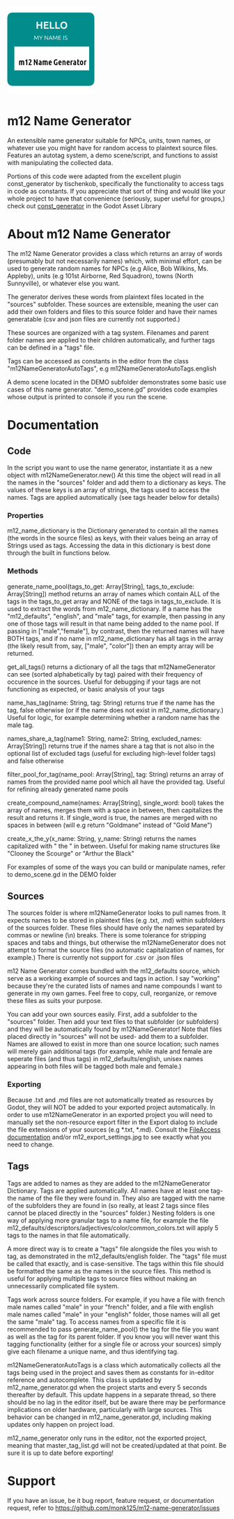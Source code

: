 # <img src="addons/m12_name_generator/images/icon.png" width="200" height="200">

# m12 Name Generator
 An extensible name generator suitable for NPCs, units, town names, or whatever use you might have for random access to plaintext source files. Features an autotag system, a demo scene/script, and functions to assist with manipulating the collected data.

Portions of this code were adapted from the excellent plugin const_generator by tischenkob, specifically the functionality to access tags in code as constants.
If you appreciate that sort of thing and would like your whole project to have that convenience (seriously, super useful for groups,) check out [const_generator](https://github.com/game-gems/godot-const-generator) in the Godot Asset Library

# About m12 Name Generator

The m12 Name Generator provides a class which returns an array of words (presumably but not necessarily names) which, with minimal effort, can be used to generate random names for NPCs (e.g Alice, Bob Wilkins, Ms. Appleby), units (e.g 101st Airborne, Red Squadron), towns (North Sunnyville), or whatever else you want.

The generator derives these words from plaintext files located in the "sources" subfolder. These sources are extensible, meaning the user can add their own folders and files to this source folder and have their names generatable (csv and json files are currently not supported.)

These sources are organized with a tag system. Filenames and parent folder names are applied to their children automatically, and further tags can be defined in a "tags" file.

Tags can be accessed as constants in the editor from the class "m12NameGeneratorAutoTags", e.g m12NameGeneratorAutoTags.english

A demo scene located in the DEMO subfolder demonstrates some basic use cases of this name generator. "demo_scene.gd" provides code examples whose output is printed to console if you run the scene.

# Documentation

## Code

In the script you want to use the name generator, instantiate it as a new object with m12NameGenerator.new() At this time the object will read in all the names in the "sources" folder and add them to a dictionary as keys. The values of these keys is an array of strings, the tags used to access the names. Tags are applied automatically (see tags header below for details)

### Properties

m12_name_dictionary is the Dictionary generated to contain all the names (the words in the source files) as keys, with their values being an array of Strings used as tags. Accessing the data in this dictionary is best done through the built in functions below.

### Methods

generate_name_pool(tags_to_get: Array[String], tags_to_exclude: Array[String]) method returns an array of names which contain ALL of the tags in the tags_to_get array and NONE of the tags in tags_to_exclude. It is used to extract the words from m12_name_dictionary. If a name has the "m12_defaults", "english", and "male" tags, for example, then passing in any one of those tags will result in that name being added to the name pool. If passing in ["male","female"], by contrast, then the returned names will have BOTH tags, and if no name in m12_name_dictionary has all tags in the array (the likely result from, say, ["male", "color"]) then an empty array will be returned.

get_all_tags() returns a dictionary of all the tags that m12NameGenerator can see (sorted alphabetically by tag) paired with their frequency of occurence in the sources. Useful for debugging if your tags are not functioning as expected, or basic analysis of your tags

name_has_tag(name: String, tag: String) returns true if the name has the tag, false otherwise (or if the name does not exist in m12_name_dictionary.) Useful for logic, for example determining whether a random name has the male tag.

names_share_a_tag(name1: String, name2: String, excluded_names: Array[String]) returns true if the names share a tag that is not also in the optional list of excluded tags (useful for excluding high-level folder tags) and false otherwise

filter_pool_for_tag(name_pool: Array[String], tag: String) returns an array of names from the provided name pool which all have the provided tag. Useful for refining already generated name pools

create_compound_name(names: Array[String], single_word: bool) takes the array of names, merges them with a space in between, then capitalizes the result and returns it. If single_word is true, the names are merged with no spaces in between (will e.g return "Goldmane" instead of "Gold Mane")

create_x_the_y(x_name: String, y_name: String) returns the names capitalized with " the " in between. Useful for making name structures like "Clooney the Scourge" or "Arthur the Black"

For examples of some of the ways you can build or manipulate names, refer to demo_scene.gd in the DEMO folder

## Sources

The sources folder is where m12NameGenerator looks to pull names from. It expects names to be stored in plaintext files (e.g .txt, .md) within subfolders of the sources folder. These files should have only the names separated by commas or newline (\n) breaks. There is some tolerance for stripping spaces and tabs and things, but otherwise the m12NameGenerator does not attempt to format the source files (no automatic capitalization of names, for example.) There is currently not support for .csv or .json files

m12 Name Generator comes bundled with the m12_defaults source, which serve as a working example of sources and tags in action. I say "working" because they're the curated lists of names and name compounds I want to generate in my own games. Feel free to copy, cull, reorganize, or remove these files as suits your purpose.

You can add your own sources easily. First, add a subfolder to the "sources" folder. Then add your text files to that subfolder (or subfolders) and they will be automatically found by m12NameGenerator! Note that files placed directly in "sources" will not be used- add them to a subfolder. Names are allowed to exist in more than one source location; such names will merely gain additional tags (for example, while male and female are seperate files (and thus tags) in m12_defaults/english, unisex names appearing in both files will be tagged both male and female.)

### Exporting

Because .txt and .md files are not automatically treated as resources by Godot, they will NOT be added to your exported project automatically. In order to use m12NameGenerator in an exported project you will need to manually set the non-resource export filter in the Export dialog to include the file extensions of your sources (e.g *.txt, *.md). Consult the [FileAccess documentation](https://docs.godotengine.org/en/stable/classes/class_fileaccess.html) and/or m12_export_settings.jpg to see exactly what you need to change.

## Tags

Tags are added to names as they are added to the m12NameGenerator Dictionary. Tags are applied automatically. All names have at least one tag- the name of the file they were found in. They also are tagged with the name of the subfolders they are found in (so really, at least 2 tags since files cannot be placed directly in the "sources" folder.) Nesting folders is one way of applying more granular tags to a name file, for example the file m12_defaults/descriptors/adjectives/color/common_colors.txt will apply 5 tags to the names in that file automatically.

A more direct way is to create a "tags" file alongside the files you wish to tag, as demonstrated in the m12_defaults/english folder. The "tags" file must be called that exactly, and is case-sensitive. The tags within this file should be formatted the same as the names in the source files. This method is useful for applying multiple tags to source files without making an unnecessarily complicated file system.

Tags work across source folders. For example, if you have a file with french male names called "male" in your "french" folder, and a file with english male names called "male" in your "english" folder, those names will all get the same "male" tag. To access names from a specific file it is recommended to pass generate_name_pool() the tag for the file you want as well as the tag for its parent folder. If you know you will never want this tagging functionality (either for a single file or across your sources) simply give each filename a unique name, and thus identifying tag.

m12NameGeneratorAutoTags is a class which automatically collects all the tags being used in the project and saves them as constants for in-editor reference and autocomplete. This class is updated by m12_name_generator.gd when the project starts and every 5 seconds thereafter by default. This update happens in a separate thread, so there should be no lag in the editor itself, but be aware there may be performance implications on older hardware, particularly with large sources. This behavior can be changed in m12_name_generator.gd, including making updates only happen on project load.

m12_name_generator only runs in the editor, not the exported project, meaning that master_tag_list.gd will not be created/updated at that point. Be sure it is up to date before exporting!

# Support

If you have an issue, be it bug report, feature request, or documentation request, refer to https://github.com/monk125/m12-name-generator/issues
